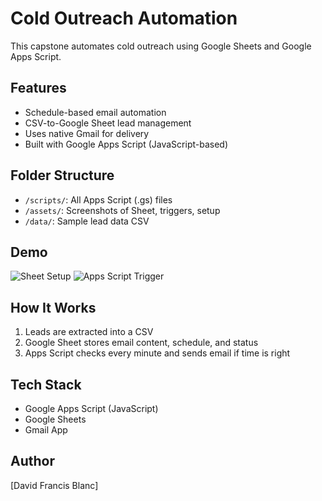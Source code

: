 # Cold Outreach Automation

This capstone automates cold outreach using Google Sheets and Google Apps Script.

## Features
- Schedule-based email automation
- CSV-to-Google Sheet lead management
- Uses native Gmail for delivery
- Built with Google Apps Script (JavaScript-based)

## Folder Structure
- `/scripts/`: All Apps Script (.gs) files
- `/assets/`: Screenshots of Sheet, triggers, setup
- `/data/`: Sample lead data CSV

## Demo
![Sheet Setup](assets/sheet-example.png)
![Apps Script Trigger](assets/trigger-setup.png)

## How It Works
1. Leads are extracted into a CSV
2. Google Sheet stores email content, schedule, and status
3. Apps Script checks every minute and sends email if time is right

## Tech Stack
- Google Apps Script (JavaScript)
- Google Sheets
- Gmail App

## Author
[David Francis Blanc]
